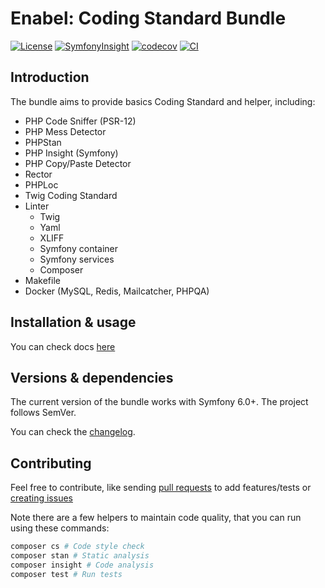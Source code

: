 # Enabel: Coding Standard Bundle

[![License](https://img.shields.io/badge/license-MIT-red.svg?style=flat-square)](LICENSE)
[![SymfonyInsight](https://insight.symfony.com/projects/70165dd7-a479-4d2f-94d9-37025da4a11a/mini.svg)](https://insight.symfony.com/projects/70165dd7-a479-4d2f-94d9-37025da4a11a)
[![codecov](https://codecov.io/gh/Enabel/coding-standard-bundle/graph/badge.svg?token=RUPxinbfup)](https://codecov.io/gh/Enabel/coding-standard-bundle)
[![CI](https://github.com/Enabel/coding-standard-bundle/actions/workflows/CI.yml/badge.svg)](https://github.com/Enabel/coding-standard-bundle/actions/workflows/CI.yml)

## Introduction

The bundle aims to provide basics Coding Standard and helper, including:

- PHP Code Sniffer (PSR-12)
- PHP Mess Detector
- PHPStan
- PHP Insight (Symfony)
- PHP Copy/Paste Detector
- Rector
- PHPLoc
- Twig Coding Standard
- Linter
  - Twig
  - Yaml
  - XLIFF
  - Symfony container
  - Symfony services
  - Composer
- Makefile
- Docker (MySQL, Redis, Mailcatcher, PHPQA)

## Installation & usage

You can check docs [here](docs/index.md)

## Versions & dependencies

The current version of the bundle works with Symfony 6.0+.
The project follows SemVer.

You can check the [changelog](CHANGELOG.md).

## Contributing

Feel free to contribute, like sending [pull requests](https://github.com/enabel/coding-standard-bundle/pulls) to add features/tests
or [creating issues](https://github.com/enabel/coding-standard-bundle/issues)

Note there are a few helpers to maintain code quality, that you can run using these commands:

```bash
composer cs # Code style check
composer stan # Static analysis
composer insight # Code analysis 
composer test # Run tests
```

